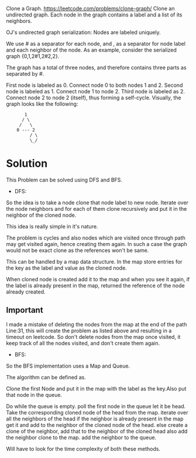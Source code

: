 Clone a Graph.
https://leetcode.com/problems/clone-graph/
Clone an undirected graph. Each node in the graph contains a label and a list of its neighbors.

OJ's undirected graph serialization:
Nodes are labeled uniquely.

We use # as a separator for each node, and , as a separator for node label and each neighbor of the node.
As an example, consider the serialized graph {0,1,2#1,2#2,2}.

The graph has a total of three nodes, and therefore contains three parts as separated by #.

First node is labeled as 0. Connect node 0 to both nodes 1 and 2.
Second node is labeled as 1. Connect node 1 to node 2.
Third node is labeled as 2. Connect node 2 to node 2 (itself), thus forming a self-cycle.
Visually, the graph looks like the following:

```
       1
      / \
     /   \
    0 --- 2
         / \
         \_/

```

Solution
========

This Problem can be solved using DFS and BFS.

- DFS:

So the idea is to take a node clone that node label to new node.
Iterate over the node neighbors and for each of them clone recursively and put it in the neighbor of the cloned node.


This idea is really simple in it's nature.

The problem is cycles and also nodes which are visited once through path may get visited again, hence creating them again.
In such a case the graph would not be exact clone as the references won't be same.

This can be handled by a map data structure.
In the map store entries for the key as the label and value as the cloned node.

When cloned node is created add it to the map and when you see it again, if the label is already present in the map, returned the reference of the node already created.

Important
---------
I made a mistake of deleting the nodes from the map at the end of the path Line:31, this will create the problem as listed above and resulting in a timeout on leetcode.
So don't delete nodes from the map once visited, it keep track of all the nodes visited, and don't create them again.

- BFS:

So the BFS implementation uses a Map and Queue.

The algorithm can be defined as.

Clone the first Node and put it in the map with the label as the key.Also put that node in the queue.

Do while the queue is empty.
poll the first node in the queue let it be head.
Take the corresponding cloned node of the head from the map.
iterate over all the neighbors of the head
if the neighbor is already present in the map get it and add to the neighbor of the cloned node of the head.
else
create a clone of the neighbor, add that to the neighbor of the cloned head also add the neighbor clone to the map.
add the neighbor to the queue.

Will have to look for the time complexity of both these methods.



